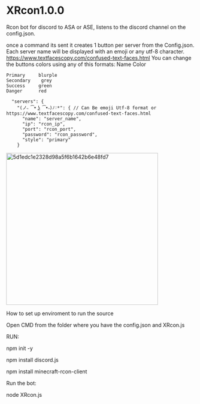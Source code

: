 # XRcon1.0.0
Rcon bot for discord to ASA or ASE, listens to the discord channel on the config.json.

once a command its sent it creates 1 button per server from the Config.json.
Each server name will be displayed with an emoji or any utf-8 character. https://www.textfacescopy.com/confused-text-faces.html
You can change the buttons colors using any of this formats: 
Name	  	Color
```
Primary		blurple
Secondary    grey
Success		green
Danger		red
```
```
  "servers": {
    "(ノ˵ ͡• ͜ʖ ͡•˵)ﾉ♡*": { // Can Be emoji Utf-8 format or https://www.textfacescopy.com/confused-text-faces.html
      "name": "server_name",
      "ip": "rcon_ip",
      "port": "rcon_port",
      "password": "rcon_password",
      "style": "primary"
    }
```



<img width="405" alt="5d1edc1e2328d98a5f6b1642b6e48fd7" src="https://github.com/Anzetys/XRcon1.0.0/assets/150568341/fb55391d-6f08-4c4a-ba92-132d65dc47cb">






How to set up enviroment to run the source

Open CMD from the folder where you have the config.json and XRcon.js

RUN:

npm init -y

npm install discord.js

npm install minecraft-rcon-client

Run the bot:

node XRcon.js
